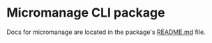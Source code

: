 # Micromanage CLI package

Docs for micromanage are located in the package's [README.md](../packages/micromanage-cli/README.md)
file.
